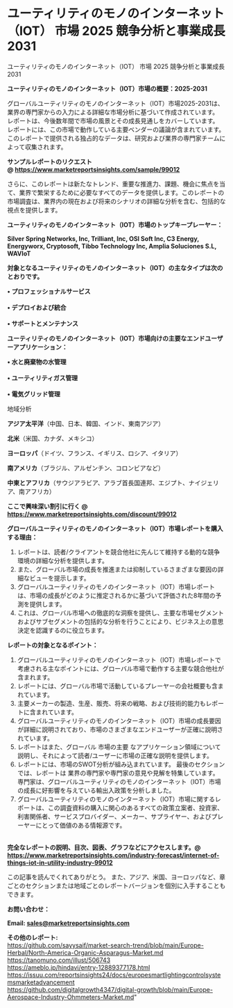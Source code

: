 # ユーティリティのモノのインターネット（IOT） 市場 2025 競争分析と事業成長 2031
ユーティリティのモノのインターネット（IOT） 市場 2025 競争分析と事業成長 2031

<strong><b>ユーティリティのモノのインターネット（IOT）市場の概要：2025-2031</b></strong>

グローバルユーティリティのモノのインターネット（IOT）市場2025-2031は、業界の専門家からの入力による詳細な市場分析に基づいて作成されています。 レポートは、今後数年間で市場の風景とその成長見通しをカバーしています。 レポートには、この市場で動作している主要ベンダーの議論が含まれています。 このレポートで提供される独占的なデータは、研究および業界の専門家チームによって収集されます。

<strong>サンプルレポートのリクエスト @ <a href=https://www.marketreportsinsights.com/sample/99012>https://www.marketreportsinsights.com/sample/99012</a></strong>

さらに、このレポートは新たなトレンド、重要な推進力、課題、機会に焦点を当て、業界で繁栄するために必要なすべてのデータを提供します。このレポートの市場調査は、業界内の現在および将来のシナリオの詳細な分析を含む、包括的な視点を提供します。

<strong>ユーティリティのモノのインターネット（IOT）市場のトップキープレーヤー：</strong>

<strong>Silver Spring Networks, Inc, Trilliant, Inc, OSI Soft Inc, C3 Energy, Energyworx, Cryptosoft, Tibbo Technology Inc, Amplia Soluciones S.L, WAVIoT</strong>

<strong><b>対象となるユーティリティのモノのインターネット（IOT）の主なタイプは次のとおりです。</b></strong>

<strong>• プロフェッショナルサービス<br><br>• デプロイおよび統合<br><br>• サポートとメンテナンス</strong>

<strong><b>ユーティリティのモノのインターネット（IOT）市場向けの主要なエンドユーザーアプリケーション：</b></strong>

<strong>• 水と廃棄物の水管理<br><br>• ユーティリティガス管理<br><br>• 電気グリッド管理</strong>

 地域分析

<strong><b>アジア太平洋</b></strong>（中国、日本、韓国、インド、東南アジア）

<strong><b>北米</b></strong>（米国、カナダ、メキシコ）

<strong><b>ヨーロッパ</b></strong>（ドイツ、フランス、イギリス、ロシア、イタリア）

<strong><b>南アメリカ</b></strong>（ブラジル、アルゼンチン、コロンビアなど）

<strong><b>中東とアフリカ</b></strong>（サウジアラビア、アラブ首長国連邦、エジプト、ナイジェリア、南アフリカ）

<strong>ここで興味深い割引に行く @ <a href=https://www.marketreportsinsights.com/discount/99012>https://www.marketreportsinsights.com/discount/99012</a></strong>

<strong><b>グローバルユーティリティのモノのインターネット（IOT）市場レポートを購入する理由：</b></strong>
<ol>
  <li>レポートは、読者/クライアントを競合他社に先んじて維持する動的な競争環境の詳細な分析を提供します。</li>
  <li>また、グローバル市場の成長を推進または抑制しているさまざまな要因の詳細なビューを提示します。</li>
  <li>グローバルユーティリティのモノのインターネット（IOT）市場レポートは、市場の成長がどのように推定されるかに基づいて評価された8年間の予測を提供します。</li>
  <li>これは、グローバル市場への徹底的な洞察を提供し、主要な市場セグメントおよびサブセグメントの包括的な分析を行うことにより、ビジネス上の意思決定を認識するのに役立ちます。</li>
</ol>
<strong><b>レポートの対象となるポイント：</b></strong>
<ol>
  <li>グローバルユーティリティのモノのインターネット（IOT）市場レポートで考慮される主なポイントには、グローバル市場で動作する主要な競合他社が含まれます。</li>
  <li>レポートには、グローバル市場で活動しているプレーヤーの会社概要も含まれています。</li>
  <li>主要メーカーの製造、生産、販売、将来の戦略、および技術的能力もレポートに含まれています。</li>
  <li>グローバルユーティリティのモノのインターネット（IOT）市場の成長要因が詳細に説明されており、市場のさまざまなエンドユーザーが正確に説明されています。</li>
  <li>レポートはまた、グローバル 市場の主要 なアプリケーション領域について説明し、それによって読者/ユーザーに市場の正確な説明を提供します。</li>
  <li>レポートには、市場のSWOT分析が組み込まれています。 最後のセクションでは、レポートは 業界の専門家や専門家の意見や見解を特集しています。 専門家は、グローバルユーティリティのモノのインターネット（IOT）市場の成長に好影響を与えている輸出入政策を分析しました。</li>
  <li>グローバルユーティリティのモノのインターネット（IOT）市場に関するレポートは、この調査資料の購入に関心のあるすべての政策立案者、投資家、利害関係者、サービスプロバイダー、メーカー、サプライヤー、およびプレーヤーにとって価値のある情報源です。</li>
</ol><br>
<strong>完全なレポートの説明、目次、図表、グラフなどにアクセスします。@ <a href=https://www.marketreportsinsights.com/industry-forecast/internet-of-things-iot-in-utility-industry-99012>https://www.marketreportsinsights.com/industry-forecast/internet-of-things-iot-in-utility-industry-99012</a></strong>

この記事を読んでくれてありがとう。 また、アジア、米国、ヨーロッパなど、章ごとのセクションまたは地域ごとのレポートバージョンを個別に入手することもできます。

<strong><b>お問い合わせ：</b></strong>

<strong>Email: </strong><a href=mailto:sales@marketreportsinsights.com><strong>sales@marketreportsinsights.com</strong></a>

<strong>その他のレポート:</strong>
<br>
<a href=https://github.com/sayysaif/market-search-trend/blob/main/Europe-Herbal/North-America-Organic-Asparagus-Market.md>https://github.com/sayysaif/market-search-trend/blob/main/Europe-Herbal/North-America-Organic-Asparagus-Market.md</a>
<br>
<a href=https://tanomuno.com/illust/506743>https://tanomuno.com/illust/506743</a>
<br>
<a href=https://ameblo.jp/hindavi/entry-12889377178.html>https://ameblo.jp/hindavi/entry-12889377178.html</a>
<br>
<a href=https://issuu.com/reportsinsights24/docs/europesmartlightingcontrolsystemsmarketadvancement>https://issuu.com/reportsinsights24/docs/europesmartlightingcontrolsystemsmarketadvancement</a>
<br>
<a href=https://github.com/digitalgrowth4347/digital-growth/blob/main/Europe-Aerospace-Industry-Ohmmeters-Market.md>https://github.com/digitalgrowth4347/digital-growth/blob/main/Europe-Aerospace-Industry-Ohmmeters-Market.md</a>"
